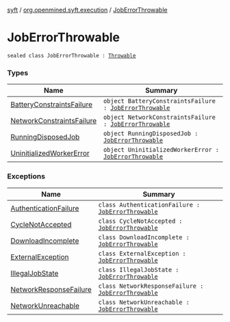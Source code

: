 [syft](../../index.md) / [org.openmined.syft.execution](../index.md) / [JobErrorThrowable](./index.md)

# JobErrorThrowable

`sealed class JobErrorThrowable : `[`Throwable`](https://kotlinlang.org/api/latest/jvm/stdlib/kotlin/-throwable/index.html)

### Types

| Name | Summary |
|---|---|
| [BatteryConstraintsFailure](-battery-constraints-failure/index.md) | `object BatteryConstraintsFailure : `[`JobErrorThrowable`](./index.md) |
| [NetworkConstraintsFailure](-network-constraints-failure/index.md) | `object NetworkConstraintsFailure : `[`JobErrorThrowable`](./index.md) |
| [RunningDisposedJob](-running-disposed-job/index.md) | `object RunningDisposedJob : `[`JobErrorThrowable`](./index.md) |
| [UninitializedWorkerError](-uninitialized-worker-error/index.md) | `object UninitializedWorkerError : `[`JobErrorThrowable`](./index.md) |

### Exceptions

| Name | Summary |
|---|---|
| [AuthenticationFailure](-authentication-failure/index.md) | `class AuthenticationFailure : `[`JobErrorThrowable`](./index.md) |
| [CycleNotAccepted](-cycle-not-accepted/index.md) | `class CycleNotAccepted : `[`JobErrorThrowable`](./index.md) |
| [DownloadIncomplete](-download-incomplete/index.md) | `class DownloadIncomplete : `[`JobErrorThrowable`](./index.md) |
| [ExternalException](-external-exception/index.md) | `class ExternalException : `[`JobErrorThrowable`](./index.md) |
| [IllegalJobState](-illegal-job-state/index.md) | `class IllegalJobState : `[`JobErrorThrowable`](./index.md) |
| [NetworkResponseFailure](-network-response-failure/index.md) | `class NetworkResponseFailure : `[`JobErrorThrowable`](./index.md) |
| [NetworkUnreachable](-network-unreachable/index.md) | `class NetworkUnreachable : `[`JobErrorThrowable`](./index.md) |
